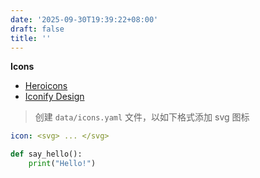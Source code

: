 ```yaml
---
date: '2025-09-30T19:39:22+08:00'
draft: false
title: ''
---
```


**Icons**
- [Heroicons](https://v1.heroicons.com/)
- [Iconify Design](https://iconify.design/)

> 创建 `data/icons.yaml` 文件，以如下格式添加 svg 图标


```yaml {filename="data/icons.yaml"}
icon: <svg> ... </svg>
```

```python {filename="hello.py"}
def say_hello():
    print("Hello!")
```